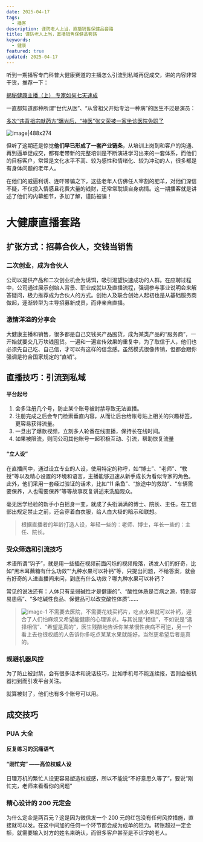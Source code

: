 ```yaml
---
date: 2025-04-17
tags:
  - 播客
description: 谨防老人上当，直播销售保健品套路
title: 谨防老人上当，直播销售保健品套路
keywords:
  - 健康
featured: true
updated: 2025-04-17
---
```

听到一期播客专门科普大健康赛道的主播怎么引流到私域再促成交，讲的内容非常干货，推荐一下： 

[揭秘健康主播（上） 专家如何七天速成](https://www.xiaoyuzhoufm.com/episode/67f3e2080decaeb094817e83)


一直都知道那种所谓“世代从医”、“从曾祖父开始专治一种病”的医生不过是演员：

[多次“违背祖宗献药方”曝光后，“神医”张文荣被一家坐诊医院免职了](https://www.bilibili.com/video/BV1oi4y1N7fz/?spm_id_from=333.337.search-card.all.click&vd_source=5698df189d4600a1af2f2cedad918af1)

![image|488x274](https://images.ygria.site/2025/04/bf31457e9c721a678bdde91cc5dfea33.webp)

但听了这期还是惊觉**他们早已形成了一套产业链条**，从培训上岗到和客户的沟通、再到逼单促成交，都有老带新的完整培训是不断演进学习出来的一套体系，而他们的目标客户，常常是文化水平不高、较为感性和情绪化、较为冲动的人，很多都是有身体问题的老年人。


在他们的威逼利诱、连吓带骗之下，这些老年人仿佛任人宰割的肥羊，对他们深信不疑，不仅投入情感且花费大量的钱财，还常常耽误自身病情。这一期播客就是讲述了他们的内幕细节，多加了解，谨防被骗！

# 大健康直播套路 

## 扩张方式：招募合伙人，交钱当销售

### 二次创业，成为合伙人

公司以提供产品和⼆次创业机会为诱饵，吸引渴望快速成功的人群。在应聘过程中，公司通过展示创始人背景、职业成就以及直播流程，强调参与事业说明会来解答疑问，极力推荐成为合伙⼈的方式。创始人及联合创始人起初也是从基础服务商做起，逐渐转型为主导招募新成员，而非亲自直播。

### 激情洋溢的分享会

大健康主播和销售，很多都是自己交钱买产品囤货，成为某类产品的“服务商”，一开始就要交几万块钱囤货。一遍和一遍宣传效果的重复中，为了取信于人，他们也必须先自己吃、自己信，才可以有这样的信念感。虽然模式很像传销，但都会跟你强调是符合国家规定的“直销”。

## 直播技巧：引流到私域

#### 平台起号

1. 会多注册几个号，防止某个账号被封禁导致无法直播。
2. 注册完成之后会专门检索垂直内容，从而让后台给账号贴上相关的兴趣标签，更容易获得流量。
3. 一旦出了爆款视频，立刻多人轮番在线直播，保持长在线时间。
4. 如果被限流，则同公司其他账号一起积极互动、引流，帮助恢复流量

#### “立人设”

在直播间中，通过设立专业的人设，使用特定的称呼，如“博士”、“老师”、“教授”等以及精心设置的环境和语言，主播能够迅速从新手成长为看似专家的角色。此外，他们采用一套经过验证的话术，比如“11 条鱼”、“旅途中的救助”、“车辆需要保养，人也需要保养”等等故事反复讲述来洗脑观众。

毫无医学经验的新手小白摇身一变，就成了头衔满满的博士、院长、主任。在工信部出规定禁止之前，还会穿着白衣服，给人白大褂的暗示和联想。

> 根据直播者的年龄打造人设，年轻一些的：老师、博士，年长一些的：主任、院长。

### 受众筛选和引流技巧

术语所谓“钩子”，就是用一些插在视频前面闪烁的视频段落，诱发人们的好奇，比如“黑木耳蘸糖有什么功效”“九种水果可以补钙”等，只提出问题，不给答案，就会有好奇的人进直播间来问，到底有什么功效？哪九种水果可以补钙？

常见的说法还有：人体只有呈弱碱性才是健康的”、“酸性体质是百病之源，特别容易患癌”、“多吃碱性食品、保健品可以改变酸性体质”…… 

>![image-1](https://images.ygria.site/2025/04/510ddf8fcf05d5f8a4e07fada8574295.webp) 
> 不需要去医院，不需要花钱买钙片，吃点水果就可以补钙，迎合了人们怕麻烦又希望能健康的心理诉求。与其说是“相信”，不如说是“选择相信”、“希望是真的”，医生残酷地告诉你某某慢性疾病不可逆，另一个看上去也很权威的人告诉你多吃点某某水果就能好，当然更希望后者是真的。


### 规避机器风控

为了防止被封禁，会有很多话术和说话技巧，比如手机号不能连续报，否则会被机器扫到而引发平台关注。

就算被封了，他们也有多个账号可以用。
## 成交技巧

### PUA 大全

#### 反复练习的沉痛语气



#### “刚忙完” ——高位权威人设

日理万机的繁忙人设更容易塑造权威感，所以不能说“不好意思久等了”，要说“刚忙完，老师来看看你的问题”



### 精心设计的 200 元定金

为什么定金是两百元？这是因为微信发一个 200 元的红包没有任何风控措施，直接就可以发。在这中间加的任何一个环节都会成为成单的阻力。转账超过一定金额，就需要输入对方的姓名来确认，而很多客户甚至是不识字的老人。



